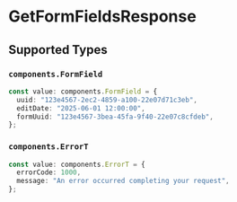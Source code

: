 # GetFormFieldsResponse


## Supported Types

### `components.FormField`

```typescript
const value: components.FormField = {
  uuid: "123e4567-2ec2-4859-a100-22e07d71c3eb",
  editDate: "2025-06-01 12:00:00",
  formUuid: "123e4567-3bea-45fa-9f40-22e07c8cfdeb",
};
```

### `components.ErrorT`

```typescript
const value: components.ErrorT = {
  errorCode: 1000,
  message: "An error occurred completing your request",
};
```

